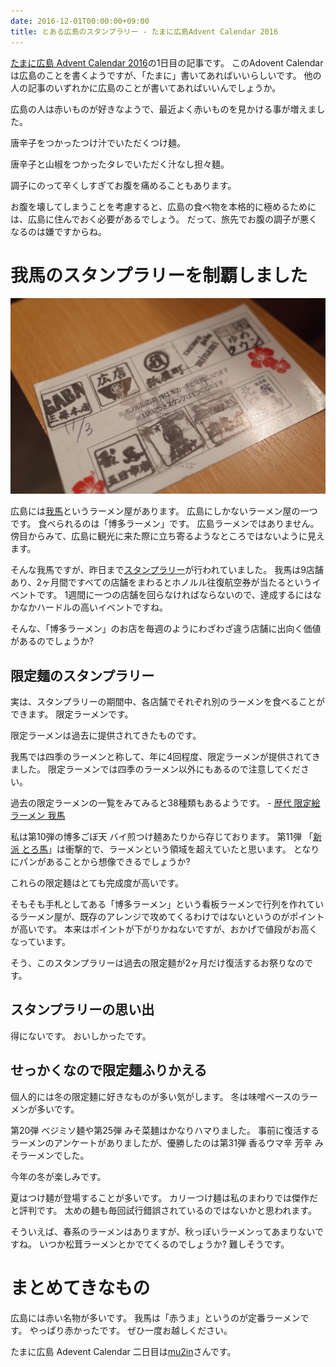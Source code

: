 ```yaml
---
date: 2016-12-01T00:00:00+09:00
title: とある広島のスタンプラリー - たまに広島Advent Calendar 2016
---
```


[たまに広島 Advent Calendar 2016](http://www.adventar.org/calendars/1569)の1日目の記事です。
このAdovent Calendarは広島のことを書くようですが、「たまに」書いてあればいいらしいです。
他の人の記事のいずれかに広島のことが書いてあればいいんでしょうか。

広島の人は赤いものが好きなようで、最近よく赤いものを見かける事が増えました。

唐辛子をつかったつけ汁でいただくつけ麺。

唐辛子と山椒をつかったタレでいただく汁なし担々麺。

調子にのって辛くしすぎてお腹を痛めることもあります。

お腹を壊してしまうことを考慮すると、広島の食べ物を本格的に極めるためには、広島に住んでおく必要があるでしょう。
だって、旅先でお腹の調子が悪くなるのは嫌ですからね。

# 我馬のスタンプラリーを制覇しました

![スタンプラリー制覇](/images/2016-12-01-gaba.jpg)

広島には[我馬](http://www.gaba-2000.com/)というラーメン屋があります。
広島にしかないラーメン屋の一つです。
食べられるのは「博多ラーメン」です。
広島ラーメンではありません。
傍目からみて、広島に観光に来た際に立ち寄るようなところではないように見えます。

そんな我馬ですが、昨日まで[スタンプラリー](http://www.gaba-2000.com/news.php?q=156)が行われていました。
我馬は9店舗あり、2ヶ月間ですべての店舗をまわるとホノルル往復航空券が当たるというイベントです。
1週間に一つの店舗を回らなければならないので、達成するにはなかなかハードルの高いイベントですね。

そんな、「博多ラーメン」のお店を毎週のようにわざわざ違う店舗に出向く価値があるのでしょうか?

## 限定麺のスタンプラリー

実は、スタンプラリーの期間中、各店舗でそれぞれ別のラーメンを食べることができます。
限定ラーメンです。

限定ラーメンは過去に提供されてきたものです。

我馬では四季のラーメンと称して、年に4回程度、限定ラーメンが提供されてきました。
限定ラーメンでは四季のラーメン以外にもあるので注意してください。

過去の限定ラーメンの一覧をみてみると38種類もあるようです。 - [歴代 限定絵ラーメン 我馬](http://www.gaba-2000.com/rekidai.php)

私は第10弾の博多ごぼ天 バイ煎つけ麺あたりから存じております。
第11弾 「[新派 とろ馬](http://www.gaba-2000.com/news.php?q=13)」は衝撃的で、ラーメンという領域を超えていたと思います。
となりにパンがあることから想像できるでしょうか?

これらの限定麺はとても完成度が高いです。

そもそも手札としてある「博多ラーメン」という看板ラーメンで行列を作れているラーメン屋が、既存のアレンジで攻めてくるわけではないというのがポイントが高いです。
本来はポイントが下がりかねないですが、おかげで値段がお高くなっています。

そう、このスタンプラリーは過去の限定麺が2ヶ月だけ復活するお祭りなのです。

## スタンプラリーの思い出

得にないです。
おいしかったです。


## せっかくなので限定麺ふりかえる

個人的には冬の限定麺に好きなものが多い気がします。
冬は味噌ベースのラーメンが多いです。

第20弾 ベジミソ麺や第25弾 みそ菜麺はかなりハマりました。
事前に復活するラーメンのアンケートがありましたが、優勝したのは第31弾 香るウマ辛 芳辛 みそラーメンでした。

今年の冬が楽しみです。

夏はつけ麺が登場することが多いです。
カリーつけ麺は私のまわりでは傑作だと評判です。
太めの麺も毎回試行錯誤されているのではないかと思われます。

そういえば、春系のラーメンはありますが、秋っぽいラーメンってあまりないですね。
いつか松茸ラーメンとかでてくるのでしょうか?
難しそうです。

# まとめてきなもの

広島には赤い名物が多いです。
我馬は「赤うま」というのが定番ラーメンです。
やっぱり赤かったです。
ぜひ一度お越しください。

たまに広島 Adevent Calendar 二日目は[mu2in](http://www.adventar.org/users/9003)さんです。
